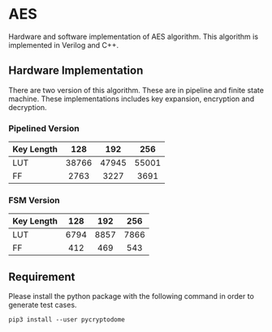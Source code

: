 # AES
Hardware and software implementation of AES algorithm. This algorithm is implemented in Verilog and C++.

## Hardware Implementation
There are two version of this algorithm. These are in pipeline and finite state machine. These implementations includes key expansion, encryption and decryption.

### Pipelined Version

| Key Length | 128   | 192   | 256   |
|:-----------|:-----:|:-----:|:-----:|
| LUT        | 38766 | 47945 | 55001 |
| FF         | 2763  | 3227  | 3691  |

### FSM Version

| Key Length | 128  | 192  | 256  |
|:-----------|:----:|:----:|:----:|
| LUT        | 6794 | 8857 | 7866 |
| FF         | 412  | 469  | 543  |

## Requirement
Please install the python package with the following command in order to generate test cases.

```console
pip3 install --user pycryptodome
```
